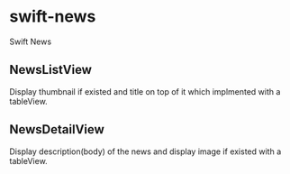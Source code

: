 # swift-news
Swift News
## NewsListView
Display thumbnail if existed and title on top of it which implmented with a tableView.

## NewsDetailView
Display description(body) of the news and display image if existed with a tableView.
